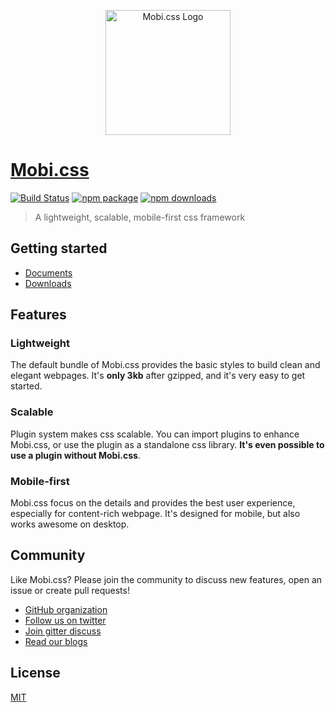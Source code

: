 <p align="center">
  <a href="http://getmobicss.com/">
    <img height="200" alt="Mobi.css Logo" src="http://getmobicss.com/img/mobi-logo.png"/>
  </a>
</p>

# [Mobi.css](http://getmobicss.com)

[![Build Status](https://img.shields.io/travis/mobi-css/mobi.css.svg)](https://travis-ci.org/mobi-css/mobi.css) [![npm package](https://img.shields.io/npm/v/mobi.css.svg)](https://www.npmjs.org/package/mobi.css) [![npm downloads](http://img.shields.io/npm/dm/mobi.css.svg)](https://www.npmjs.org/package/mobi.css)

> A lightweight, scalable, mobile-first css framework

## Getting started

- [Documents](http://getmobicss.com)
- [Downloads](https://github.com/mobi-css/mobi.css/releases)

## Features

### Lightweight

The default bundle of Mobi.css provides the basic styles to build clean and elegant webpages. It's **only 3kb** after gzipped, and it's very easy to get started.

### Scalable

Plugin system makes css scalable. You can import plugins to enhance Mobi.css, or use the plugin as a standalone css library. **It's even possible to use a plugin without Mobi.css**.

### Mobile-first

Mobi.css focus on the details and provides the best user experience, especially for content-rich webpage. It's designed for mobile, but also works awesome on desktop.

## Community

Like Mobi.css? Please join the community to discuss new features, open an issue or create pull requests!

- [GitHub organization](http://github.com/mobi-css)
- [Follow us on twitter](https://twitter.com/mobi_css)
- [Join gitter discuss](https://gitter.im/mobi-css)
- [Read our blogs](https://medium.com/@mobi_css)

## License

[MIT](https://github.com/mobi-css/mobi.css/blob/master/LICENSE)
